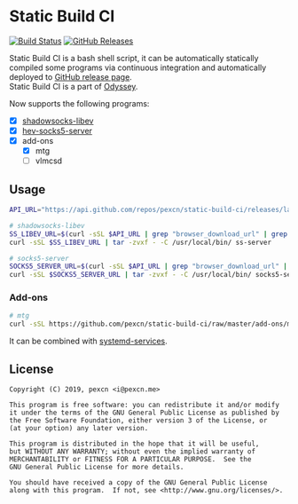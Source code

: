 # Static Build CI

[![Build Status](https://travis-ci.org/pexcn/static-build-ci.svg?branch=master)](https://travis-ci.org/pexcn/static-build-ci)
[![GitHub Releases](https://img.shields.io/github/downloads/pexcn/static-build-ci/total.svg)](https://github.com/pexcn/static-build-ci/releases)

Static Build CI is a bash shell script, it can be automatically statically compiled some programs via continuous integration and automatically deployed to [GitHub release page](https://github.com/pexcn/static-build-ci/releases).  
Static Build CI is a part of [Odyssey](https://github.com/pexcn/Odyssey).  

Now supports the following programs:

- [x] [shadowsocks-libev](https://github.com/shadowsocks/shadowsocks-libev)
- [x] [hev-socks5-server](https://github.com/heiher/hev-socks5-server)
- [x] add-ons
  - [x] mtg
  - [ ] vlmcsd

## Usage

```bash
API_URL="https://api.github.com/repos/pexcn/static-build-ci/releases/latest"

# shadowsocks-libev
SS_LIBEV_URL=$(curl -sSL $API_URL | grep "browser_download_url" | grep "shadowsocks-libev" | grep "linux" | grep "x86_64" | cut -d '"' -f 4)
curl -sSL $SS_LIBEV_URL | tar -zvxf - -C /usr/local/bin/ ss-server

# socks5-server
SOCKS5_SERVER_URL=$(curl -sSL $API_URL | grep "browser_download_url" | grep "socks5-server" | grep "linux" | grep "x86_64" | cut -d '"' -f 4)
curl -sSL $SOCKS5_SERVER_URL | tar -zvxf - -C /usr/local/bin/ socks5-server
```

### Add-ons

```bash
# mtg
curl -sSL https://github.com/pexcn/static-build-ci/raw/master/add-ons/mtg.sh | bash
```

It can be combined with [systemd-services](https://github.com/pexcn/systemd-services).

## License

```
Copyright (C) 2019, pexcn <i@pexcn.me>

This program is free software: you can redistribute it and/or modify
it under the terms of the GNU General Public License as published by
the Free Software Foundation, either version 3 of the License, or
(at your option) any later version.

This program is distributed in the hope that it will be useful,
but WITHOUT ANY WARRANTY; without even the implied warranty of
MERCHANTABILITY or FITNESS FOR A PARTICULAR PURPOSE.  See the
GNU General Public License for more details.

You should have received a copy of the GNU General Public License
along with this program.  If not, see <http://www.gnu.org/licenses/>.
```
